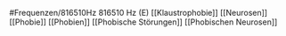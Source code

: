 #Frequenzen/816510Hz
816510 Hz (E)
[[Klaustrophobie]]
[[Neurosen]]
[[Phobie]]
[[Phobien]]
[[Phobische Störungen]]
[[Phobischen Neurosen]]